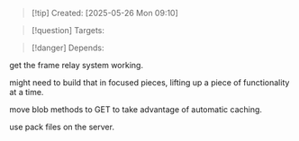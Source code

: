 
>[!tip] Created: [2025-05-26 Mon 09:10]

>[!question] Targets: 

>[!danger] Depends: 

get the frame relay system working.

might need to build that in focused pieces, lifting up a piece of functionality at a time.

move blob methods to GET to take advantage of automatic caching.

use pack files on the server.